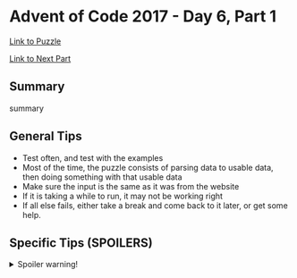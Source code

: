 # Advent of Code 2017 - Day 6, Part 1

[Link to Puzzle](https://adventofcode.com/2017/day/6)

[Link to Next Part](https://github.com/CodingAP/unofficial-aoc-syllabus/blob/main/years/2017/day6/part2.md)

## Summary
summary

## General Tips
- Test often, and test with the examples
- Most of the time, the puzzle consists of parsing data to usable data, then doing something with that usable data
- Make sure the input is the same as it was from the website
- If it is taking a while to run, it may not be working right
- If all else fails, either take a break and come back to it later, or get some help.

## Specific Tips (SPOILERS)
<details> <summary>Spoiler warning!</summary>

specific tips

</details>
